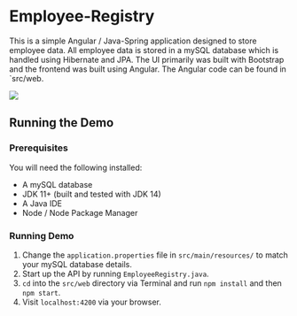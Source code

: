 # Employee-Registry
This is a simple Angular / Java-Spring application designed to store employee data.
All employee data is stored in a mySQL database which is handled using Hibernate and JPA.
The UI primarily was built with Bootstrap and the frontend was built using Angular. The Angular code can be found in `src/web. 

![](https://i.imgur.com/6xp1i0V.png)

## Running the Demo
### Prerequisites
You will need the following installed:
* A mySQL database
* JDK 11+ (built and tested with JDK 14)
* A Java IDE
* Node / Node Package Manager

### Running Demo
1. Change the `application.properties` file in `src/main/resources/` to match your mySQL database details.
2. Start up the API by running `EmployeeRegistry.java`.
3. `cd` into the `src/web` directory via Terminal and run `npm install` and then `npm start`.
4. Visit `localhost:4200` via your browser.

